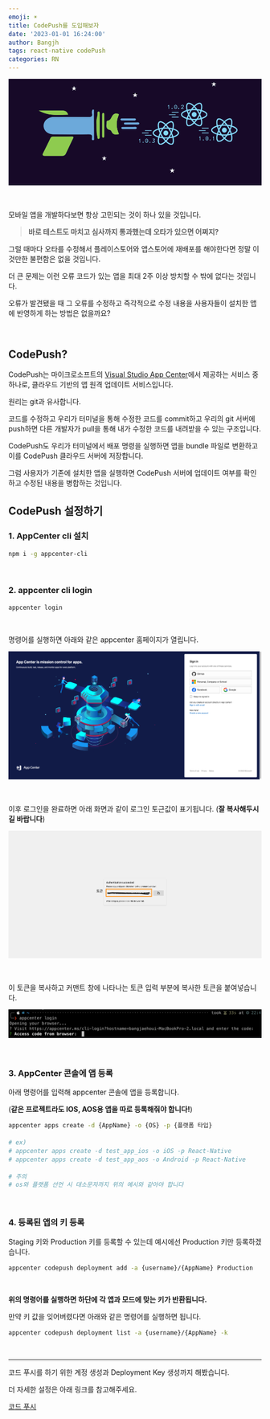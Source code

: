 ```yaml
---
emoji: ☀️
title: CodePush를 도입해보자
date: '2023-01-01 16:24:00'
author: Bangjh
tags: react-native codePush
categories: RN
---
```


![image1](image1.webp)

<br >

모바일 앱을 개발하다보면 항상 고민되는 것이 하나 있을 것입니다.

> **바로 테스트도 마치고 심사까지 통과했는데 오타가 있으면 어쩌지?**

그럴 때마다 오타를 수정해서 플레이스토어와 앱스토어에 재배포를 해야한다면 정말 이것만한 불편함은 없을 것입니다.

더 큰 문제는 이런 오류 코드가 있는 앱을 최대 2주 이상 방치할 수 밖에 없다는 것입니다.

오류가 발견됐을 때 그 오류를 수정하고 즉각적으로 수정 내용을 사용자들이 설치한 앱에 반영하게 하는 방법은 없을까요?

<br >

## CodePush?

CodePush는 마이크로소프트의 [Visual Studio App Center](https://appcenter.ms)에서 제공하는 서비스 중 하나로, 클라우드 기반의 앱 원격 업데이트 서비스입니다.

원리는 git과 유사합니다.

코드를 수정하고 우리가 터미널을 통해 수정한 코드를 commit하고 우리의 git 서버에 push하면 다른 개발자가 pull을 통해 내가 수정한 코드를 내려받을 수 있는 구조입니다.

CodePush도 우리가 터미널에서 배포 명령을 실행하면 앱을 bundle 파일로 변환하고 이를 CodePush 클라우드 서버에 저장합니다.

그럼 사용자가 기존에 설치한 앱을 실행하면 CodePush 서버에 업데이트 여부를 확인하고 수정된 내용을 병합하는 것입니다.

## CodePush 설정하기

### 1. AppCenter cli 설치

```bash
npm i -g appcenter-cli
```

<br >

### 2. appcenter cli login

```bash
appcenter login
```

<br >

명령어를 실행하면 아래와 같은 appcenter 홈페이지가 열립니다.

![image2](image2.png)

<br >

이후 로그인을 완료하면 아래 화면과 같이 로그인 토근값이 표기됩니다. (**잘 복사해두시길 바랍니다**)

![image3](image3.png)

<br >

이 토큰을 복사하고 커맨트 창에 나타나는 토큰 입력 부분에 복사한 토큰을 붙여넣습니다.

![image4](image4.png)

<br >

### 3. AppCenter 콘솔에 앱 등록

아래 명령어를 입력해 appcenter 콘솔에 앱을 등록합니다.

(**같은 프로젝트라도 IOS, AOS용 앱을 따로 등록해줘야 합니다!**)

```bash
appcenter apps create -d {AppName} -o {OS} -p {플랫폼 타입}

# ex)
# appcenter apps create -d test_app_ios -o iOS -p React-Native
# appcenter apps create -d test_app_aos -o Android -p React-Native

# 주의
# os와 플랫폼 선언 시 대소문자까지 위의 예시와 같아야 합니다
```

<br >

### 4. 등록된 앱의 키 등록

Staging 키와 Production 키를 등록할 수 있는데 예시에선 Production 키만 등록하겠습니다.

```bash
appcenter codepush deployment add -a {username}/{AppName} Production
```

<br >

**위의 명령어를 실행하면 하단에 각 앱과 모드에 맞는 키가 반환됩니다.**

만약 키 값을 잊어버렸다면 아래와 같은 명령어를 실행하면 됩니다.

```bash
appcenter codepush deployment list -a {username}/{AppName} -k
```

<br >

---

코드 푸시를 하기 위한 계정 생성과 Deployment Key 생성까지 해봤습니다.

더 자세한 설정은 아래 링크를 참고해주세요.

[코드 푸시](https://velog.io/@minwoo129/React-Native에서-CodePush-사용하기)

```toc

```
